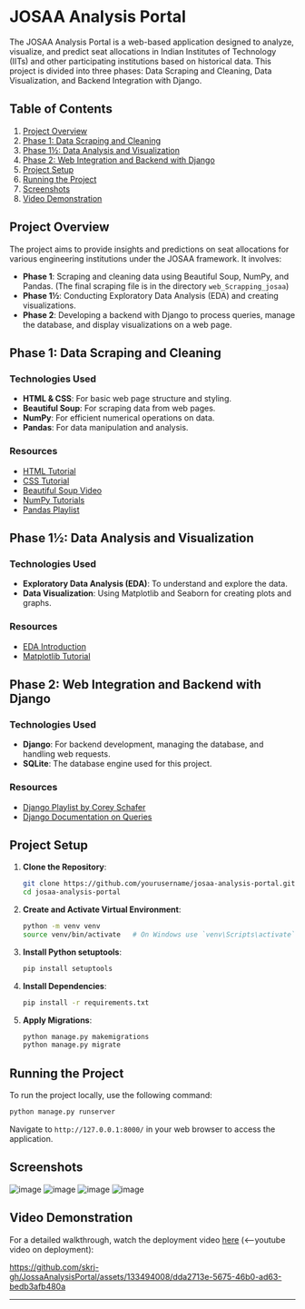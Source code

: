

# JOSAA Analysis Portal

The JOSAA Analysis Portal is a web-based application designed to analyze, visualize, and predict seat allocations in Indian Institutes of Technology (IITs) and other participating institutions based on historical data. This project is divided into three phases: Data Scraping and Cleaning, Data Visualization, and Backend Integration with Django.

## Table of Contents

1. [Project Overview](#project-overview)
2. [Phase 1: Data Scraping and Cleaning](#phase-1-data-scraping-and-cleaning)
3. [Phase 1½: Data Analysis and Visualization](#phase-1½-data-analysis-and-visualization)
4. [Phase 2: Web Integration and Backend with Django](#phase-2-web-integration-and-backend-with-django)
5. [Project Setup](#project-setup)
6. [Running the Project](#running-the-project)
7. [Screenshots](#screenshots)
8. [Video Demonstration](#video-demonstration)

## Project Overview

The project aims to provide insights and predictions on seat allocations for various engineering institutions under the JOSAA framework. It involves:

- **Phase 1**: Scraping and cleaning data using Beautiful Soup, NumPy, and Pandas. (The final scraping file is in the directory `web_Scrapping_josaa`)
- **Phase 1½**: Conducting Exploratory Data Analysis (EDA) and creating visualizations.
- **Phase 2**: Developing a backend with Django to process queries, manage the database, and display visualizations on a web page.

## Phase 1: Data Scraping and Cleaning

### Technologies Used

- **HTML & CSS**: For basic web page structure and styling.
- **Beautiful Soup**: For scraping data from web pages.
- **NumPy**: For efficient numerical operations on data.
- **Pandas**: For data manipulation and analysis.

### Resources

- [HTML Tutorial](https://www.w3schools.com/html/)
- [CSS Tutorial](https://www.w3schools.com/css/default.asp)
- [Beautiful Soup Video](https://youtu.be/XVv6mJpFOb0)
- [NumPy Tutorials](https://cs231n.github.io/python-numpy-tutorial/)
- [Pandas Playlist](https://www.youtube.com/playlist?list=PL5-da3qGB5ICCsgW1MxlZ0Hq8LL5U3u9y)

## Phase 1½: Data Analysis and Visualization

### Technologies Used

- **Exploratory Data Analysis (EDA)**: To understand and explore the data.
- **Data Visualization**: Using Matplotlib and Seaborn for creating plots and graphs.

### Resources

- [EDA Introduction](https://youtu.be/xi0vhXFPegw)
- [Matplotlib Tutorial](https://youtube.com/playlist?list=PL-osiE80TeTvipOqomVEeZ1HRrcEvtZB_)

## Phase 2: Web Integration and Backend with Django

### Technologies Used

- **Django**: For backend development, managing the database, and handling web requests.
- **SQLite**: The database engine used for this project.

### Resources

- [Django Playlist by Corey Schafer](https://www.youtube.com/playlist?list=PL-osiE80TeTtoQCKZ03TU5fNfx2UY6U4p)
- [Django Documentation on Queries](https://docs.djangoproject.com/en/4.2/topics/db/queries/)

## Project Setup

1. **Clone the Repository**:
   ```bash
   git clone https://github.com/yourusername/josaa-analysis-portal.git
   cd josaa-analysis-portal
   ```

2. **Create and Activate Virtual Environment**:
   ```bash
   python -m venv venv
   source venv/bin/activate   # On Windows use `venv\Scripts\activate`
   ```

3. **Install Python setuptools**:
   ```bash
   pip install setuptools
   ```

4. **Install Dependencies**:
   ```bash
   pip install -r requirements.txt
   ```

5. **Apply Migrations**:
   ```bash
   python manage.py makemigrations
   python manage.py migrate
   ```

## Running the Project

To run the project locally, use the following command:
```bash
python manage.py runserver
```
Navigate to `http://127.0.0.1:8000/` in your web browser to access the application.

## Screenshots

![image](https://github.com/skrj-gh/JossaAnalysisPortal/assets/133494008/fa97927b-2404-4076-9fdf-a9975351d182)
![image](https://github.com/skrj-gh/JossaAnalysisPortal/assets/133494008/044f2e14-6fe4-48f2-a0c7-a01f77724518)
![image](https://github.com/skrj-gh/JossaAnalysisPortal/assets/133494008/fd1291e6-3ed7-441d-bd66-8eb517ade81b)
![image](https://github.com/skrj-gh/JossaAnalysisPortal/assets/133494008/36334cb1-d1d0-4de7-bda0-30ac55e2ff86)

## Video Demonstration

For a detailed walkthrough, watch the deployment video [here](https://youtu.be/aAf-nz4-P-s) (<--youtube video on deployment):


https://github.com/skrj-gh/JossaAnalysisPortal/assets/133494008/dda2713e-5675-46b0-ad63-bedb3afb480a



---

